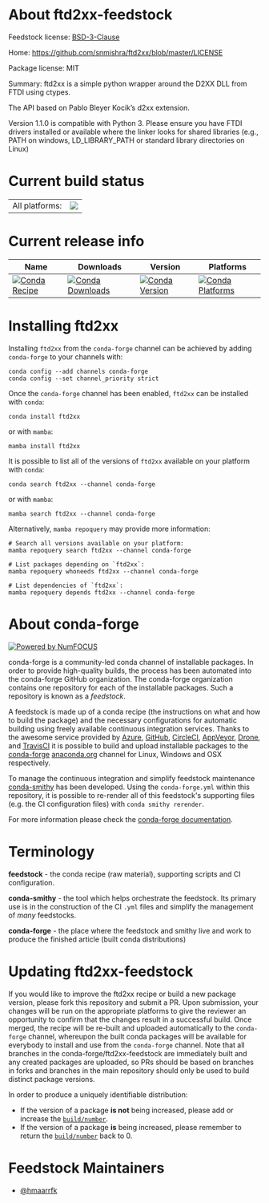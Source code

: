 About ftd2xx-feedstock
======================

Feedstock license: [BSD-3-Clause](https://github.com/conda-forge/ftd2xx-feedstock/blob/main/LICENSE.txt)

Home: https://github.com/snmishra/ftd2xx/blob/master/LICENSE

Package license: MIT

Summary: ftd2xx is a simple python wrapper around the D2XX DLL from FTDI using ctypes.

The API based on Pablo Bleyer Kocik’s d2xx extension.

Version 1.1.0 is compatible with Python 3. Please ensure you have FTDI
drivers installed or available where the linker looks for shared libraries
(e.g., PATH on windows, LD_LIBRARY_PATH or standard library directories
on Linux)


Current build status
====================


<table><tr><td>All platforms:</td>
    <td>
      <a href="https://dev.azure.com/conda-forge/feedstock-builds/_build/latest?definitionId=7629&branchName=main">
        <img src="https://dev.azure.com/conda-forge/feedstock-builds/_apis/build/status/ftd2xx-feedstock?branchName=main">
      </a>
    </td>
  </tr>
</table>

Current release info
====================

| Name | Downloads | Version | Platforms |
| --- | --- | --- | --- |
| [![Conda Recipe](https://img.shields.io/badge/recipe-ftd2xx-green.svg)](https://anaconda.org/conda-forge/ftd2xx) | [![Conda Downloads](https://img.shields.io/conda/dn/conda-forge/ftd2xx.svg)](https://anaconda.org/conda-forge/ftd2xx) | [![Conda Version](https://img.shields.io/conda/vn/conda-forge/ftd2xx.svg)](https://anaconda.org/conda-forge/ftd2xx) | [![Conda Platforms](https://img.shields.io/conda/pn/conda-forge/ftd2xx.svg)](https://anaconda.org/conda-forge/ftd2xx) |

Installing ftd2xx
=================

Installing `ftd2xx` from the `conda-forge` channel can be achieved by adding `conda-forge` to your channels with:

```
conda config --add channels conda-forge
conda config --set channel_priority strict
```

Once the `conda-forge` channel has been enabled, `ftd2xx` can be installed with `conda`:

```
conda install ftd2xx
```

or with `mamba`:

```
mamba install ftd2xx
```

It is possible to list all of the versions of `ftd2xx` available on your platform with `conda`:

```
conda search ftd2xx --channel conda-forge
```

or with `mamba`:

```
mamba search ftd2xx --channel conda-forge
```

Alternatively, `mamba repoquery` may provide more information:

```
# Search all versions available on your platform:
mamba repoquery search ftd2xx --channel conda-forge

# List packages depending on `ftd2xx`:
mamba repoquery whoneeds ftd2xx --channel conda-forge

# List dependencies of `ftd2xx`:
mamba repoquery depends ftd2xx --channel conda-forge
```


About conda-forge
=================

[![Powered by
NumFOCUS](https://img.shields.io/badge/powered%20by-NumFOCUS-orange.svg?style=flat&colorA=E1523D&colorB=007D8A)](https://numfocus.org)

conda-forge is a community-led conda channel of installable packages.
In order to provide high-quality builds, the process has been automated into the
conda-forge GitHub organization. The conda-forge organization contains one repository
for each of the installable packages. Such a repository is known as a *feedstock*.

A feedstock is made up of a conda recipe (the instructions on what and how to build
the package) and the necessary configurations for automatic building using freely
available continuous integration services. Thanks to the awesome service provided by
[Azure](https://azure.microsoft.com/en-us/services/devops/), [GitHub](https://github.com/),
[CircleCI](https://circleci.com/), [AppVeyor](https://www.appveyor.com/),
[Drone](https://cloud.drone.io/welcome), and [TravisCI](https://travis-ci.com/)
it is possible to build and upload installable packages to the
[conda-forge](https://anaconda.org/conda-forge) [anaconda.org](https://anaconda.org/)
channel for Linux, Windows and OSX respectively.

To manage the continuous integration and simplify feedstock maintenance
[conda-smithy](https://github.com/conda-forge/conda-smithy) has been developed.
Using the ``conda-forge.yml`` within this repository, it is possible to re-render all of
this feedstock's supporting files (e.g. the CI configuration files) with ``conda smithy rerender``.

For more information please check the [conda-forge documentation](https://conda-forge.org/docs/).

Terminology
===========

**feedstock** - the conda recipe (raw material), supporting scripts and CI configuration.

**conda-smithy** - the tool which helps orchestrate the feedstock.
                   Its primary use is in the construction of the CI ``.yml`` files
                   and simplify the management of *many* feedstocks.

**conda-forge** - the place where the feedstock and smithy live and work to
                  produce the finished article (built conda distributions)


Updating ftd2xx-feedstock
=========================

If you would like to improve the ftd2xx recipe or build a new
package version, please fork this repository and submit a PR. Upon submission,
your changes will be run on the appropriate platforms to give the reviewer an
opportunity to confirm that the changes result in a successful build. Once
merged, the recipe will be re-built and uploaded automatically to the
`conda-forge` channel, whereupon the built conda packages will be available for
everybody to install and use from the `conda-forge` channel.
Note that all branches in the conda-forge/ftd2xx-feedstock are
immediately built and any created packages are uploaded, so PRs should be based
on branches in forks and branches in the main repository should only be used to
build distinct package versions.

In order to produce a uniquely identifiable distribution:
 * If the version of a package **is not** being increased, please add or increase
   the [``build/number``](https://docs.conda.io/projects/conda-build/en/latest/resources/define-metadata.html#build-number-and-string).
 * If the version of a package **is** being increased, please remember to return
   the [``build/number``](https://docs.conda.io/projects/conda-build/en/latest/resources/define-metadata.html#build-number-and-string)
   back to 0.

Feedstock Maintainers
=====================

* [@hmaarrfk](https://github.com/hmaarrfk/)

